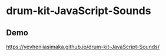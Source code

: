 # drum-kit-JavaScript-Sounds

## Demo

https://yevheniiasimaka.github.io/drum-kit-JavaScript-Sounds/
